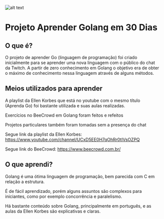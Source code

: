![alt text](https://www.technotification.com/wp-content/uploads/2018/06/go-programming-language-1024x576.png)

# Projeto Aprender Golang em 30 Dias
## O que é?

O projeto de aprender Go (linguagem de programação) foi criado inicialmente para se aprender uma nova linguagem com o público do chat da Twitch. 
A partir de zero conhecimento em Golang o objetivo era de obter o máximo de conhecimento nessa linguagem através de alguns métodos.

## Meios utilizados para aprender

A playlist da Ellen Korbes que está no youtube com o mesmo título (Aprenda Go) foi bastante utilizada e suas aulas realizadas.

Exercícios no BeeCrowd em Golang foram feitos e refeitos

Projetos particulares também foram tomadas sem a presença do chat

Segue link da playlist da Ellen Korbes: https://www.youtube.com/channel/UCxD5EE0H7qOhRr0tIVsOZPQ

Segue link do BeeCrowd: https://www.beecrowd.com.br/

## O que aprendi?

Golang é uma ótima linguagem de programação, bem parecida com C em relação a estrutura.

É de fácil aprendizado, porém alguns assuntos são complexos para iniciantes, como por exemplo concorrência e paralelismo.

Há bastante conteúdo sobre Golang, principalmente em português, e as aulas da Ellen Korbes são explicativas e claras.
